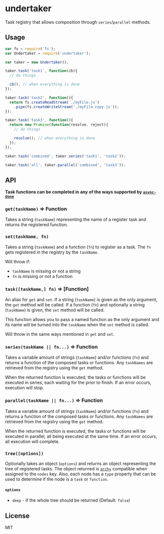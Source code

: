 undertaker
==========

Task registry that allows composition through `series`/`parallel` methods.

## Usage

```js
var fs = require('fs');
var Undertaker = require('undertaker');

var taker = new Undertaker();

taker.task('task1', function(cb){
  // do things

  cb(); // when everything is done
});

taker.task('task2', function(){
  return fs.createReadStream('./myFile.js')
    .pipe(fs.createWriteStream('./myFile.copy.js'));
});

taker.task('task3', function(){
  return new Promise(function(resolve, reject){
    // do things

    resolve(); // when everything is done
  });
});

taker.task('combined', taker.series('task1', 'task2'));

taker.task('all', taker.parallel('combined', 'task3'));
```

## API

__Task functions can be completed in any of the ways supported by
[`async-done`](https://github.com/phated/async-done#completion-and-error-resolution)__

### `get(taskName)` => Function

Takes a string (`taskName`) representing the name of a register task and
returns the registered function.

### `set(taskName, fn)`

Takes a string (`taskName`) and a function (`fn`) to register as a task.
The `fn` gets registered in the registry by the `taskName`.

Will throw if:

* `taskName` is missing or not a string
* `fn` is missing or not a function

### `task([taskName,] fn)` => [Function]

An alias for `get` and `set`. If a string (`taskName`) is given as the only
argument, the `get` method will be called. If a function (`fn`) and optionally
a string (`taskName`) is given, the `set` method will be called.

This function allows you to pass a named function as the only argument and its
name will be turned into the `taskName` when the `set` method is called.

Will throw in the same ways mentioned in `get` and `set`.

### `series(taskName || fn...)` => Function

Takes a variable amount of strings (`taskName`) and/or functions (`fn`) and
returns a function of the composed tasks or functions. Any `taskNames` are
retrieved from the registry using the `get` method.

When the returned function is executed, the tasks or functions will be executed
in series, each waiting for the prior to finish. If an error occurs, execution
will stop.

### `parallel(taskName || fn...)` => Function

Takes a variable amount of strings (`taskName`) and/or functions (`fn`) and
returns a function of the composed tasks or functions. Any `taskNames` are
retrieved from the registry using the `get` method.

When the returned function is executed, the tasks or functions will be executed
in parallel, all being executed at the same time. If an error occurs, all execution
will complete.

### `tree([options])`

Optionally takes an object (`options`) and returns an object representing the
tree of registered tasks. The object returned is [`archy`](https://www.npmjs.org/package/archy)
compatible when assigned to the `nodes` key. Also, each node has a `type`
property that can be used to determine if the node is a `task` or `function`.

#### `options`

* `deep` - if the whole tree should be returned (Default: `false`)

## License

MIT
